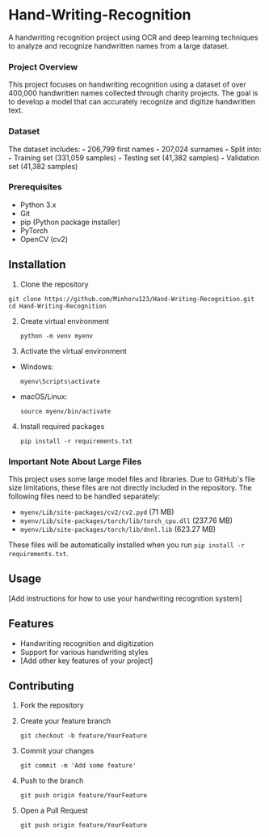 # Hand-Writing-Recognition

A handwriting recognition project using OCR and deep learning techniques to analyze and recognize handwritten names from a large dataset.

### Project Overview

This project focuses on handwriting recognition using a dataset of over 400,000 handwritten names collected through charity projects. The goal is to develop a model that can accurately recognize and digitize handwritten text.

### Dataset

The dataset includes:
**-** 206,799 first names
**-** 207,024 surnames
**-** Split into:
**-** Training set (331,059 samples)
**-** Testing set (41,382 samples)
**-** Validation set (41,382 samples)

### Prerequisites

* Python 3.x
* Git
* pip (Python package installer)
* PyTorch
* OpenCV (cv2)

## Installation

1. Clone the repository

```
git clone https://github.com/Minhoru123/Hand-Writing-Recognition.git
cd Hand-Writing-Recognition
```

2. Create virtual environment

   ```
   python -m venv myenv
   ```
3. Activate the virtual environment

* Windows:

  ```
  myenv\Scripts\activate
  ```
* macOS/Linux:

  ```
  source myenv/bin/activate
  ```

4. Install required packages

   ```
   pip install -r requirements.txt
   ```

### Important Note About Large Files

This project uses some large model files and libraries. Due to GitHub's file size limitations, these files are not directly included in the repository. The following files need to be handled separately:

* `myenv/Lib/site-packages/cv2/cv2.pyd` (71 MB)
* `myenv/Lib/site-packages/torch/lib/torch_cpu.dll` (237.76 MB)
* `myenv/Lib/site-packages/torch/lib/dnnl.lib` (623.27 MB)

These files will be automatically installed when you run `pip install -r requirements.txt`.

## Usage

[Add instructions for how to use your handwriting recognition system]

## Features

* Handwriting recognition and digitization
* Support for various handwriting styles
* [Add other key features of your project]

## Contributing

1. Fork the repository
2. Create your feature branch

   ```
   git checkout -b feature/YourFeature
   ```
3. Commit your changes

   ```
   git commit -m 'Add some feature'
   ```
4. Push to the branch

   ```
   git push origin feature/YourFeature
   ```
5. Open a Pull Request

   ```
   git push origin feature/YourFeature
   ```
